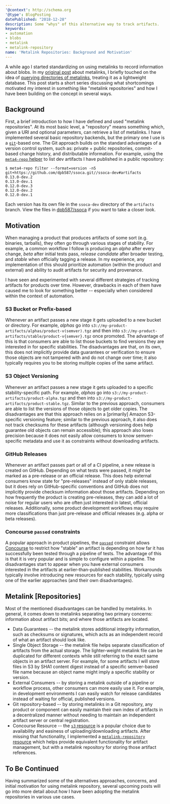```yaml
---
'@context': http://schema.org
'@type': BlogPosting
datePublished: "2018-12-28"
description: Some "whys" of this alternative way to track artifacts.
keywords:
- automation
- blobs
- metalink
- metalink-repository
name: 'Metalink Repositories: Background and Motivation'
---
```


A while ago I started standardizing on using metalinks to record information about blobs. In my [original post](/posts/2017/10/09/documenting-blobs-with-metalink-files) about metalinks, I briefly touched on the idea of [querying directories of metalinks](/posts/2017/10/09/documenting-blobs-with-metalink-files.md#repository-querying), treating it as a lightweight database. This post starts a short series discussing what shortcomings motivated my interest in something like "metalink repositories" and how I have been building on the concept in several ways.

<!--more-->


## Background

First, a brief introduction to how I have defined and used "metalink repositories". At its most basic level, a "repository" means something which, given a URI and optional parameters, can retrieve a list of metalinks. I have implemented several basic repository backends, but the primary one I use is a [`git`](https://git-scm.com)-based one. The Git approach builds on the standard advantages of a version control system, such as: private + public repositories, commit-based change history, and distributable information. For example, using the [`meta4-repo` helper](https://github.com/dpb587/metalink/releases) to list dev artifacts I have published in a public repository:

```console
$ meta4-repo filter --format=version -n5 git+https://github.com/dpb587/ssoca.git//ssoca-dev#artifacts
0.13.0-dev.2
0.13.0-dev.1
0.12.0-dev.3
0.12.0-dev.2
0.12.0-dev.1
```

Each version has its own file in the `ssoca-dev` directory of the `artifacts` branch. View the files in [dpb587/ssoca](https://github.com/dpb587/ssoca/tree/artifacts/ssoca-dev) if you want to take a closer look.


## Motivation

When managing a product that produces artifacts of some sort (e.g. binaries, tarballs), they often go through various stages of stability. For example, a common workflow I follow is producing an *alpha* after every change, *beta* after initial tests pass, *release candidate* after broader testing, and *stable* when officially tagging a release. In my experience, any implementation of this should prioritize automation (within the product and external) and ability to audit artifacts for security and provenance.

I have seen and experimented with several different strategies of tracking artifacts for products over time. However, drawbacks in each of them have caused me to look for something better -- especially when considered within the context of automation.


### S3 Bucket or Prefix-based

Whenever an artifact passes a new stage it gets uploaded to a new bucket or directory. For example, *alphas* go into `s3://my-product-artifacts/alphas/product-v(semver).tgz` and then into `s3://my-product-artifacts/stable/product-v{semver}.tgz` once promoted. The advantage of this is that consumers are able to list those buckets to find versions they are interested in for specific stabilities. The disadvantages are that, on its own, this does not implicitly provide data guarantees or verification to ensure those objects are not tampered with and do not change over time; it also typically requires you to be storing multiple copies of the same artifact.


### S3 Object Versioning

Whenever an artifact passes a new stage it gets uploaded to a specific stability-specific path. For example, *alphas* go into `s3://my-product-artifacts/product-alpha.tgz` and then into `s3://my-product-artifacts/product-stable.tgz`. Similar to the previous approach, consumers are able to list the versions of those objects to get older copies. The disadvantages are that this approach relies on a [primarily] Amazon S3-specific versioning feature; similar to the previous approach, it also does not track checksums for these artifacts (although versioning does help guarantee old objects can remain accessible); this approach also loses precision because it does not easily allow consumers to know semver-specific metadata and use it as constraints without downloading artifacts.


### GitHub Releases

Whenever an artifact passes part or all of a CI pipeline, a new release is created on GitHub. Depending on what tests were passed, it might be marked as a pre-release or an official release. This does help external consumers know state for "pre-releases" instead of only stable releases, but it does rely on GitHub-specific conventions and GitHub does not implicitly provide checksum information about those artifacts. Depending on how frequently the product is creating pre-releases, they can add a lot of noise for regular users who are often just interested in latest, official releases. Additionally, some product development workflows may require more classifications than just pre-release and official releases (e.g. alpha or beta releases).


### Concourse `passed` constraints

A popular approach in product pipelines, the [`passed`](https://concourse-ci.org/get-step.html#get-step-passed) constraint allows [Concourse](https://concourse-ci.org) to restrict how "stable" an artifact is depending on how far it has successfully been tested through a pipeline of tests. The advantage of this is that it is very popular and is simple to configure within a pipeline. The disadvantages start to appear when you have external consumers interested in the artifacts at earlier-than-published stabilities. Workarounds typically involve introducing new resources for each stability, typically using one of the earlier approaches (and their own disadvantages).


## Metalink [Repositories]

Most of the mentioned disadvantages can be handled by metalinks. In general, it comes down to metalinks separating two primary concerns: information about artifact bits; and where those artifacts are located.

 * Data Guarantees -- the metalink stores additional integrity information, such as checksums or signatures, which acts as an independent record of what an artifact should look like.
 * Single Object Storage -- the metalink file helps separate classification of artifacts from the actual storage. The lighter-weight metalink file can be duplicated for different contexts while still referring to the exact same objects in an artifact server. For example, for some artifacts I will store files in S3 by SHA1 content digest instead of a specific semver-based file name because an object name might imply a specific stability or version.
 * External Consumers -- by storing a metalink outside of a pipeline or workflow process, other consumers can more easily use it. For example, in development environments I can easily watch for release candidates instead of waiting for official, published versions.
 * Git repository-based -- by storing metalinks in a Git repository, any product or component can easily maintain their own index of artifacts in a decentralized manner without needing to maintain an independent artifact server or central registration.
 * Concourse Resource -- the [`s3` resource](https://github.com/concourse/s3-resource) is a popular choice due to availability and easiness of uploading/downloading artifacts. After missing that functionality, I implemented a [`metalink-repository` resource](https://github.com/dpb587/metalink-repository-resource) which helps provide equivalent functionality for artifact management, but with a metalink repository for storing those artifact references.


## To Be Continued

Having summarized some of the alternatives approaches, concerns, and initial motivation for using metalink repository, several upcoming posts will go into more detail about how I have been adopting the metalink repositories in various use cases.

